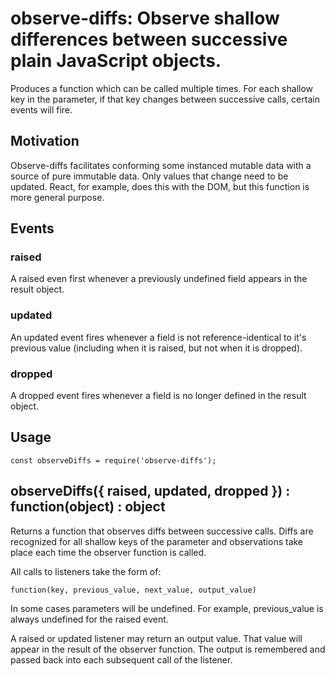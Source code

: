 observe-diffs: Observe shallow differences between successive plain JavaScript objects.
=======================================================================================

Produces a function which can be called multiple times. For each shallow key in the parameter,
if that key changes between successive calls, certain events will fire.

Motivation
----------

Observe-diffs facilitates conforming some instanced mutable data with a source
of pure immutable data. Only values that change need to be updated. React, for
example, does this with the DOM, but this function is more general purpose.

Events
------

### raised

A raised even first whenever a previously undefined field appears in the result
object.

### updated

An updated event fires whenever a field is not reference-identical to it's
previous value (including when it is raised, but not when it is dropped).

### dropped

A dropped event fires whenever a field is no longer defined in the result
object.

Usage
-----

	const observeDiffs = require('observe-diffs');

observeDiffs({ raised, updated, dropped }) : function(object) : object
------------------------------------------------------------------------

Returns a function that observes diffs between successive calls. Diffs are
recognized for all shallow keys of the parameter and observations take place each
time the observer function is called.

All calls to listeners take the form of:

	function(key, previous_value, next_value, output_value)

In some cases parameters will be undefined. For example, previous\_value is
always undefined for the raised event.

A raised or updated listener may return an output value. That value will appear
in the result of the observer function. The output is remembered and passed
back into each subsequent call of the listener.

